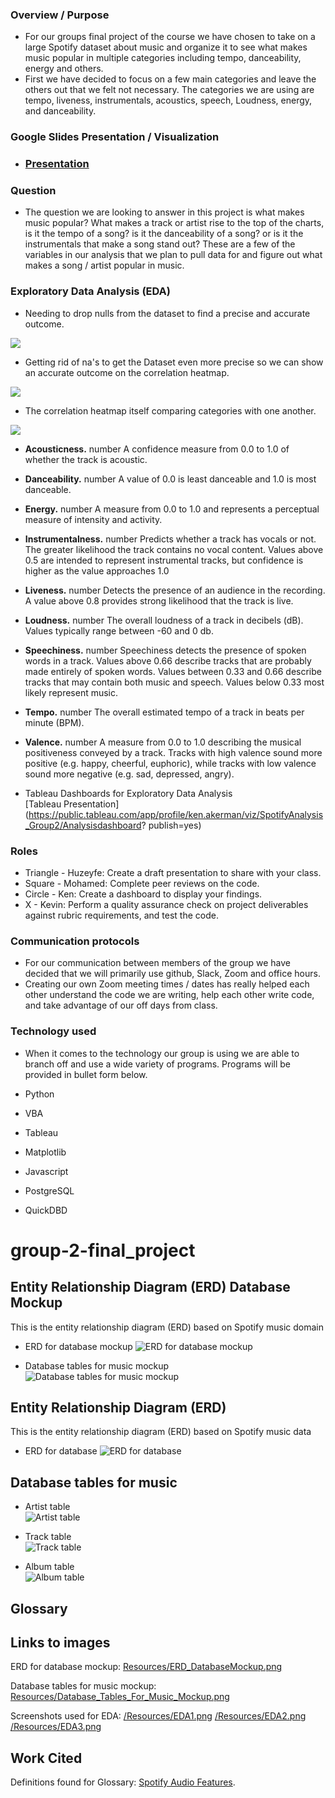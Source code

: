 ### Overview / Purpose
  - For our groups final project of the course we have chosen to take on a large Spotify dataset about music and organize it to see what makes music popular in multiple categories including tempo, danceability, energy and others. 
  - First we have decided to focus on a few main categories and leave the others out that we felt not necessary. The categories we are using are tempo, liveness, instrumentals, acoustics, speech, Loudness, energy, and danceability.

### Google Slides Presentation / Visualization 
  - ### [Presentation](https://docs.google.com/presentation/d/1yMUxBFe_IQZvvmOrX5EbOusNDbHpxKFGl23NQcmd6k4/edit?usp=sharing)


### Question 
  - The question we are looking to answer in this project is what makes music popular? What makes a track or artist rise to the top of the charts, is it the tempo of a song? is it the danceability of a song? or is it the instrumentals that make a song stand out? These are a few of the variables in our analysis that we plan to pull data for and figure out what makes a song / artist popular in music. 

### Exploratory Data Analysis (EDA)
  - Needing to drop nulls from the dataset to find a precise and accurate outcome. 
  
  ![](/Resources/EDA3.png)
  
  - Getting rid of na's to get the Dataset even more precise so we can show an accurate outcome on the correlation heatmap.
  
  ![](/Resources/EDA2.png)
  
  - The correlation heatmap itself comparing categories with one another. 
  
  ![](/Resources/EDA1.png)
   
  - **Acousticness.** number<float>
  A confidence measure from 0.0 to 1.0 of whether the track is acoustic.

  - **Danceability.** number<float> 
  A value of 0.0 is least danceable and 1.0 is most danceable.

  - **Energy.** number<float> 
  A measure from 0.0 to 1.0 and represents a perceptual measure of intensity and activity.

  - **Instrumentalness.** number<float> 
  Predicts whether a track has vocals or not. The greater likelihood the track contains no vocal content. Values above 0.5   are intended to represent instrumental tracks, but confidence is higher as the value approaches 1.0

  - **Liveness.** number<float>
  Detects the presence of an audience in the recording. A value above 0.8 provides strong likelihood that         the track   is live.

  - **Loudness.** number<float>
  The overall loudness of a track in decibels (dB). Values typically range between -60 and 0 db.

  - **Speechiness.** number<float>
  Speechiness detects the presence of spoken words in a track. Values above 0.66 describe tracks that are probably made       entirely of spoken words. Values between 0.33 and 0.66 describe tracks that may contain both music and speech. Values       below  0.33 most likely represent music.

  - **Tempo.** number<float>
  The overall estimated tempo of a track in beats per minute (BPM).

  - **Valence.** number<float>
  A measure from 0.0 to 1.0 describing the musical positiveness conveyed by a track. Tracks with high valence sound more     positive (e.g. happy, cheerful, euphoric), while tracks with low valence sound more negative (e.g. sad, depressed,         angry).
  
  - Tableau Dashboards for Exploratory Data Analysis<br>
  [Tableau Presentation](https://public.tableau.com/app/profile/ken.akerman/viz/SpotifyAnalysis_Group2/Analysisdashboard?     publish=yes)
  
### Roles
  - Triangle - Huzeyfe: Create a draft presentation to share with your class.
  - Square - Mohamed: Complete peer reviews on the code. 
  - Circle - Ken: Create a dashboard to display your findings.
  - X - Kevin: Perform a quality assurance check on project deliverables against rubric requirements, and test the code. 
  
### Communication protocols
  - For our communication between members of the group we have decided that we will primarily use github, Slack, Zoom and office hours. 
  - Creating our own Zoom meeting times / dates has really helped each other understand the code we are writing, help each other write code, and take advantage of our off days from class.


### Technology used
  - When it comes to the technology our group is using we are able to branch off and use a wide variety of programs. Programs will be provided in bullet form below. 

  - Python
  - VBA
  - Tableau
  - Matplotlib
  - Javascript
  - PostgreSQL
  - QuickDBD

# group-2-final_project
## Entity Relationship Diagram (ERD) Database Mockup 
This is the entity relationship diagram (ERD) based on Spotify music domain<br>
- ERD for database mockup
![ERD for database mockup](/Resources/ERD_Mockup.png)<br>

- Database tables for music mockup<br>
![Database tables for music mockup](/Resources/Database_Tables_For_Music_Mockup.png)<br>


## Entity Relationship Diagram (ERD) 
This is the entity relationship diagram (ERD) based on Spotify music data<br>
- ERD for database
![ERD for database](/Resources/ERD.png)<br>

## Database tables for music<br>
- Artist table<br>
![Artist table](/Resources/artist_table.png)<br>
 
- Track table<br>
![Track table](/Resources/track_table.png)<br>

- Album table<br>
![Album table](/Resources/album_table.png)<br>

## Glossary 

## Links to images
ERD for database mockup: [Resources/ERD_DatabaseMockup.png](https://github.com/bariir/group-2-final_project/tree/isse_project_code/Resources/ERD_DatabaseMockup.png?raw=true)<br>

Database tables for music mockup: [Resources/Database_Tables_For_Music_Mockup.png](https://github.com/bariir/group-2-final_project/tree/isse_project_code/Resources/Database_Tables_For_Music_Mockup.png?raw=true)<br>

Screenshots used for EDA: [/Resources/EDA1.png](https://github.com/bariir/group-2-final_project/blob/main/Resources/EDA1.png)
[/Resources/EDA2.png](https://github.com/bariir/group-2-final_project/blob/main/Resources/EDA2.png)
[/Resources/EDA3.png](https://github.com/bariir/group-2-final_project/blob/main/Resources/EDA3.png)

## Work Cited
Definitions found for Glossary:
[Spotify Audio Features](https://developer.spotify.com/documentation/web-api/reference/#/operations/get-audio-features).
